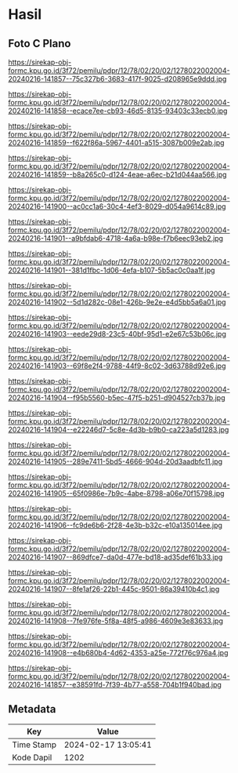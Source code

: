 # Hasil

## Foto C Plano

https://sirekap-obj-formc.kpu.go.id/3f72/pemilu/pdpr/12/78/02/20/02/1278022002004-20240216-141857--75c327b6-3683-417f-9025-d208965e9ddd.jpg

https://sirekap-obj-formc.kpu.go.id/3f72/pemilu/pdpr/12/78/02/20/02/1278022002004-20240216-141858--ecace7ee-cb93-46d5-8135-93403c33ecb0.jpg

https://sirekap-obj-formc.kpu.go.id/3f72/pemilu/pdpr/12/78/02/20/02/1278022002004-20240216-141859--f622f86a-5967-4401-a515-3087b009e2ab.jpg

https://sirekap-obj-formc.kpu.go.id/3f72/pemilu/pdpr/12/78/02/20/02/1278022002004-20240216-141859--b8a265c0-d124-4eae-a6ec-b21d044aa566.jpg

https://sirekap-obj-formc.kpu.go.id/3f72/pemilu/pdpr/12/78/02/20/02/1278022002004-20240216-141900--ac0cc1a6-30c4-4ef3-8029-d054a9614c89.jpg

https://sirekap-obj-formc.kpu.go.id/3f72/pemilu/pdpr/12/78/02/20/02/1278022002004-20240216-141901--a9bfdab6-4718-4a6a-b98e-f7b6eec93eb2.jpg

https://sirekap-obj-formc.kpu.go.id/3f72/pemilu/pdpr/12/78/02/20/02/1278022002004-20240216-141901--381d1fbc-1d06-4efa-b107-5b5ac0c0aa1f.jpg

https://sirekap-obj-formc.kpu.go.id/3f72/pemilu/pdpr/12/78/02/20/02/1278022002004-20240216-141902--5d1d282c-08e1-426b-9e2e-e4d5bb5a6a01.jpg

https://sirekap-obj-formc.kpu.go.id/3f72/pemilu/pdpr/12/78/02/20/02/1278022002004-20240216-141903--eede29d8-23c5-40bf-95d1-e2e67c53b06c.jpg

https://sirekap-obj-formc.kpu.go.id/3f72/pemilu/pdpr/12/78/02/20/02/1278022002004-20240216-141903--69f8e2f4-9788-44f9-8c02-3d63788d92e6.jpg

https://sirekap-obj-formc.kpu.go.id/3f72/pemilu/pdpr/12/78/02/20/02/1278022002004-20240216-141904--f95b5560-b5ec-47f5-b251-d904527cb37b.jpg

https://sirekap-obj-formc.kpu.go.id/3f72/pemilu/pdpr/12/78/02/20/02/1278022002004-20240216-141904--e22246d7-5c8e-4d3b-b9b0-ca223a5d1283.jpg

https://sirekap-obj-formc.kpu.go.id/3f72/pemilu/pdpr/12/78/02/20/02/1278022002004-20240216-141905--289e7411-5bd5-4666-904d-20d3aadbfc11.jpg

https://sirekap-obj-formc.kpu.go.id/3f72/pemilu/pdpr/12/78/02/20/02/1278022002004-20240216-141905--65f0986e-7b9c-4abe-8798-a06e70f15798.jpg

https://sirekap-obj-formc.kpu.go.id/3f72/pemilu/pdpr/12/78/02/20/02/1278022002004-20240216-141906--fc9de6b6-2f28-4e3b-b32c-e10a135014ee.jpg

https://sirekap-obj-formc.kpu.go.id/3f72/pemilu/pdpr/12/78/02/20/02/1278022002004-20240216-141907--869dfce7-da0d-477e-bd18-ad35def61b33.jpg

https://sirekap-obj-formc.kpu.go.id/3f72/pemilu/pdpr/12/78/02/20/02/1278022002004-20240216-141907--8fe1af26-22b1-445c-9501-86a39410b4c1.jpg

https://sirekap-obj-formc.kpu.go.id/3f72/pemilu/pdpr/12/78/02/20/02/1278022002004-20240216-141908--7fe976fe-5f8a-48f5-a986-4609e3e83633.jpg

https://sirekap-obj-formc.kpu.go.id/3f72/pemilu/pdpr/12/78/02/20/02/1278022002004-20240216-141908--e4b680b4-4d62-4353-a25e-772f76c976a4.jpg

https://sirekap-obj-formc.kpu.go.id/3f72/pemilu/pdpr/12/78/02/20/02/1278022002004-20240216-141857--e38591fd-7f39-4b77-a558-704b1f940bad.jpg


## Metadata

| Key        | Value               |
| ---------- | ------------------- |
| Time Stamp | 2024-02-17 13:05:41 |
| Kode Dapil | 1202                |



